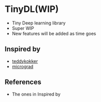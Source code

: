 # TinyDL(WIP)

- Tiny Deep learning library
- Super WIP
- New features will be added as time goes


## Inspired by
- [teddykokker](https://github.com/teddykoker/tinyloader)
- [micrograd](https://github.com/karpathy/micrograd)

## References
- The ones in Inspired by


